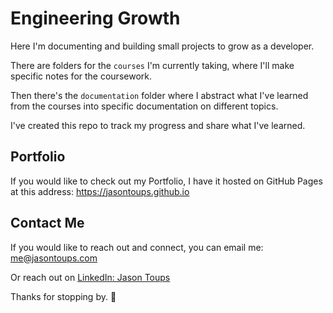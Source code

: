 # Engineering Growth

Here I'm documenting and building small projects to grow as a developer.

There are folders for the `courses` I'm currently taking, where I'll make specific notes for the coursework.

Then there's the `documentation` folder where I abstract what I've learned from the courses into specific documentation on different topics.

I've created this repo to track my progress and share what I've learned.

## Portfolio

If you would like to check out my Portfolio, I have it hosted on GitHub Pages at this address:
https://jasontoups.github.io

## Contact Me

If you would like to reach out and connect, you can email me: me@jasontoups.com

Or reach out on [LinkedIn: Jason Toups](https://www.linkedin.com/in/jasontoups/)

Thanks for stopping by. 👋
